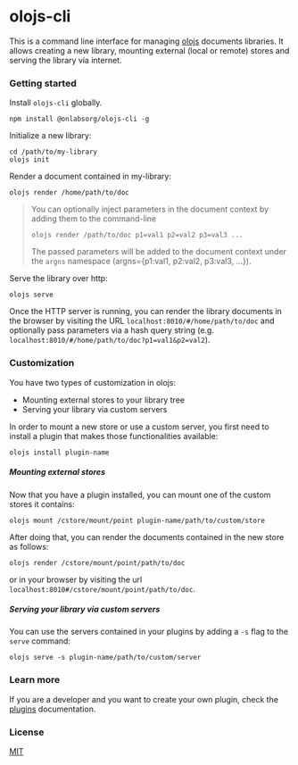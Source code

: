 # olojs-cli
This is a command line interface for managing [olojs] documents libraries. 
It allows creating a new library, mounting external (local or remote) stores 
and serving the library via internet.

### Getting started
Install `olojs-cli` globally.

```
npm install @onlabsorg/olojs-cli -g
```

Initialize a new library:

```
cd /path/to/my-library
olojs init
```

Render a document contained in my-library:

```
olojs render /home/path/to/doc
```

>   You can optionally inject parameters in the document context by adding them
>   to the command-line
>
>   `olojs render /path/to/doc p1=val1 p2=val2 p3=val3 ...`
>
>   The passed parameters will be added to the document context under the `argns`
>   namespace (argns={p1:val1, p2:val2, p3:val3, ...}).

Serve the library over http:

```
olojs serve
```

Once the HTTP server is running, you can render the library documents in the browser
by visiting the URL `localhost:8010/#/home/path/to/doc` and optionally pass parameters
via a hash query string (e.g. `localhost:8010/#/home/path/to/doc?p1=val1&p2=val2`).


### Customization
You have two types of customization in olojs:

* Mounting external stores to your library tree
* Serving your library via custom servers

In order to mount a new store or use a custom server, you first need to install
a plugin that makes those functionalities available:

```
olojs install plugin-name
```

##### Mounting external stores

Now that you have a plugin installed, you can mount one of the custom 
stores it contains:

```
olojs mount /cstore/mount/point plugin-name/path/to/custom/store
```

After doing that, you can render the documents contained in the new store as
follows:

```
olojs render /cstore/mount/point/path/to/doc
```

or in your browser by visiting the url `localhost:8010#/cstore/mount/point/path/to/doc`.

##### Serving your library via custom servers

You can use the servers contained in your plugins by adding a `-s` flag to the
`serve` command:

```
olojs serve -s plugin-name/path/to/custom/server
```

### Learn more
If you are a developer and you want to create your own plugin, check the
[plugins](./docs/plugins.md) documentation.


### License
[MIT](https://opensource.org/licenses/MIT)


[olojs]: https://github.com/onlabsorg/olojs
[env]: https://github.com/onlabsorg/olojs/blob/master/docs/environment.md
